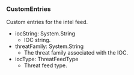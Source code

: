 ### CustomEntries
Custom entries for the intel feed.

- iocString: System.String
  - IOC string.
- threatFamily: System.String
  - The threat family associated with the IOC.
- iocType: ThreatFeedType
  - Threat feed type.
